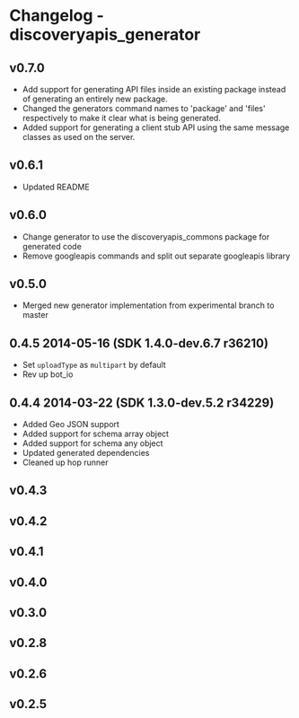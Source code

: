 # Changelog - discoveryapis_generator

## v0.7.0

- Add support for generating API files inside an existing package instead of
  generating an entirely new package.
- Changed the generators command names to 'package' and 'files' respectively
  to make it clear what is being generated.
- Added support for generating a client stub API using the same message classes
  as used on the server.

## v0.6.1

- Updated README

## v0.6.0

- Change generator to use the discoveryapis_commons package for generated code
- Remove googleapis commands and split out separate googleapis library

## v0.5.0

- Merged new generator implementation from experimental branch to master 

## 0.4.5 2014-05-16 (SDK 1.4.0-dev.6.7 r36210)

- Set `uploadType` as `multipart` by default 
- Rev up bot_io

## 0.4.4 2014-03-22 (SDK 1.3.0-dev.5.2 r34229)

- Added Geo JSON support 
- Added support for schema array object
- Added support for schema any object
- Updated generated dependencies 
- Cleaned up hop runner

## v0.4.3

## v0.4.2

## v0.4.1

## v0.4.0

## v0.3.0

## v0.2.8

## v0.2.6

## v0.2.5


